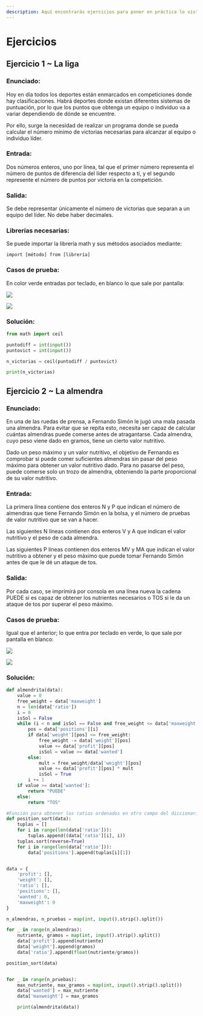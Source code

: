 ```yaml
---
description: Aquí encontrarás ejercicios para poner en práctica lo visto en las unidades.
---
```


# Ejercicios

## Ejercicio 1  \~ La liga

### Enunciado:

Hoy en día todos los deportes están enmarcados en competiciones donde hay clasificaciones. Habrá deportes donde existan diferentes sistemas de puntuación, por lo que los puntos que obtenga un equipo o individuo va a variar dependiendo de dónde se encuentre.

Por ello, surge la necesidad de realizar un programa donde se pueda calcular el número mínimo de victorias necesarias para alcanzar al equipo o individuo líder.&#x20;

### Entrada:

Dos números enteros, uno por línea, tal que el primer número representa el número de puntos de diferencia del líder respecto a ti, y el segundo represente el número de puntos por victoria en la competición.

### Salida:

Se debe representar únicamente el número de victorias que separan a un equipo del líder. No debe haber decimales.

### Librerías necesarias:

Se puede importar la librería math y sus métodos asociados mediante:

`import [método] from [librería]`

### Casos de prueba:

En color verde entradas por teclado, en blanco lo que sale por pantalla:

![](<../../../.gitbook/assets/image (2).png>)

![](<../../../.gitbook/assets/image (5).png>)

### Solución:

```python
from math import ceil

puntodiff = int(input())
puntovict = int(input())

n_victorias = ceil(puntodiff / puntovict)

print(n_victorias)
```

## Ejercicio 2 \~ La almendra

### Enunciado:

En una de las ruedas de prensa, a Fernando Simón le jugó una mala pasada una almendra. Para evitar que se repita esto, necesita ser capaz de calcular cuántas almendras puede comerse antes de atragantarse. Cada almendra, cuyo peso viene dado en gramos, tiene un cierto valor nutritivo.

Dado un peso máximo y un valor nutritivo, el objetivo de Fernando es comprobar si puede comer suficientes almendras sin pasar del peso máximo para obtener un valor nutritivo dado. Para no pasarse del peso, puede comerse solo un trozo de almendra, obteniendo la parte proporcional de su valor nutritivo.

### Entrada:

La primera línea contiene dos enteros N y P que indican el número de almendras que tiene Fernando Simón en la bolsa, y el número de pruebas de valor nutritivo que se van a hacer.

Las siguientes N líneas contienen dos enteros V y A que indican el valor nutritivo y el peso de cada almendra.

Las siguientes P líneas contienen dos enteros MV y MA que indican el valor nutritivo a obtener y el peso máximo que puede tomar Fernando Simón antes de que le dé un ataque de tos.

### Salida:

Por cada caso, se imprimirá por consola en una línea nueva la cadena PUEDE si es capaz de obtener los nutrientes necesarios o TOS si le da un ataque de tos por superar el peso máximo.

### Casos de prueba:

Igual que el anterior; lo que entra por teclado en verde, lo que sale por pantalla en blanco:

![](<../../../.gitbook/assets/image (7).png>)

![](<../../../.gitbook/assets/image (4).png>)

### Solución:

```python
def almendrita(data):
    value = 0
    free_weight = data['maxweight']
    n = len(data['ratio'])
    i = 0
    isSol = False
    while (i < n and isSol == False and free_weight <= data['maxweight']):
        pos = data['positions'][i]
        if data['weight'][pos] <= free_weight:
            free_weight -= data['weight'][pos]
            value += data['profit'][pos]
            isSol = value >= data['wanted']
        else:
            mult = free_weight/data['weight'][pos]
            value += data['profit'][pos] * mult
            isSol = True
        i += 1
    if value >= data['wanted']:
        return "PUEDE"
    else:
        return "TOS"

#Función para obtener los ratios ordenados en otro campo del diccionario por índice
def position_sort(data):
    tuplas = []
    for i in range(len(data['ratio'])):
        tuplas.append((data['ratio'][i], i))
    tuplas.sort(reverse=True)
    for i in range(len(data['ratio'])):
        data['positions'].append(tuplas[i][1])


data = {
    'profit': [],
    'weight': [],
    'ratio': [],
    'positions': [],
    'wanted': 0,
    'maxweight': 0
}

n_almendras, n_pruebas = map(int, input().strip().split())

for _ in range(n_almendras):
    nutriente, gramos = map(int, input().strip().split())
    data['profit'].append(nutriente)
    data['weight'].append(gramos)
    data['ratio'].append(float(nutriente/gramos))

position_sort(data)


for _ in range(n_pruebas):
    max_nutriente, max_gramos = map(int, input().strip().split())
    data['wanted'] = max_nutriente
    data['maxweight'] = max_gramos

    print(almendrita(data))
```
